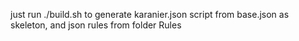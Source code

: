 just run ./build.sh to generate karanier.json script from base.json as skeleton,
and json rules from folder Rules
